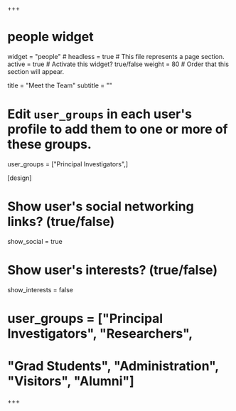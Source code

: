 +++
# people widget

widget = "people" #
headless = true # This file represents a page section. 
active = true # Activate this widget? true/false 
weight = 80 # Order that this section will appear.

title = "Meet the Team" 
subtitle = ""


#   Edit `user_groups` in each user's profile to add them to one or more of these groups.

user_groups = ["Principal Investigators",] 


[design]
# Show user's social networking links? (true/false)
  show_social = true

# Show user's interests? (true/false)
  show_interests = false

# user_groups = ["Principal Investigators", "Researchers", 
# "Grad Students", "Administration", "Visitors", "Alumni"] 

+++
